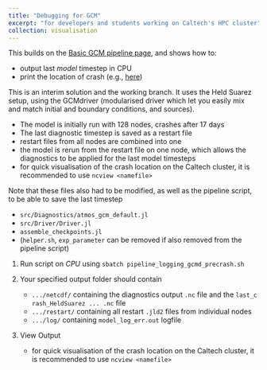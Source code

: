 ```yaml
---
title: "Debugging for GCM"
excerpt: "for developers and students working on Caltech's HPC cluster"
collection: visualisation
---
```


This builds on the [Basic GCM pipeline page](https://lenkanovak.github.io/_pages/visualisation/demo_basic_gcm/), and shows how to:

- output last *model* timestep in CPU
- print the location of crash (e.g., [here](https://github.com/CliMA/ClimateMachine.jl/blob/ln/demo-debug/src/Atmos/Model/moisture.jl#L165-L171))

This is an interim solution and the working branch. It uses the Held Suarez setup, using the GCMdriver (modularised driver which let you easily mix and match initial and boundary conditions, and sources).
- The model is initially run with 128 nodes, crashes after 17 days
- The last diagnostic timestep is saved as a restart file
- restart files from all nodes are combined into one
- the model is rerun from the restart file on one node, which allows the diagnostics to be applied for the last model timesteps
- for quick visualisation of the crash location on the Caltech cluster, it is recommended to use `ncview <namefile>`

Note that these files also had to be modified, as well as the pipeline script, to be able to save the last timestep
- `src/Diagnostics/atmos_gcm_default.jl`
- `src/Driver/Driver.jl`
- `assemble_checkpoints.jl`
- (`helper.sh`, `exp_parameter` can be removed if also removed from the pipeline script)

1. Run script on *CPU* using `sbatch pipeline_logging_gcmd_precrash.sh`

2. Your specified output folder should contain
    - `.../netcdf/` containing the diagnostics output `.nc` file and the `last_c
  rash_HeldSuarez ... .nc` file
    - `.../restart/` containing all restart `.jld2` files from individual nodes
    - `.../log/` containing `model_log_err.out` logfile


3. View Output
    - for quick visualisation of the crash location on the Caltech cluster, it is recommended to use `ncview <namefile>`
